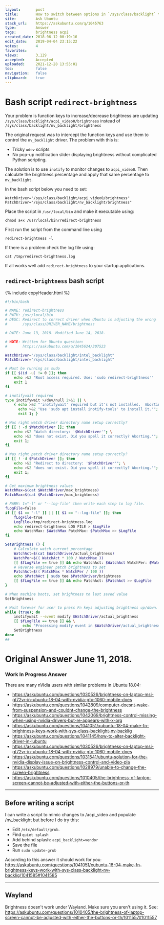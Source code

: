 ```yaml
---
layout:       post
title:        How to switch between options in `∕sys∕class∕backlight` to solve brightness problem?
site:         Ask Ubuntu
stack_url:    https://askubuntu.com/q/1045763
type:         Answer
tags:         brightness acpi
created_date: 2018-06-12 00:19:10
edit_date:    2019-04-04 23:15:22
votes:        4
favorites:    
views:        3,129
accepted:     Accepted
uploaded:     2021-12-28 13:55:01
toc:          false
navigation:   false
clipboard:    true
---
```


# Bash script `redirect-brightness`

Your problem is function keys to increase/decrease brightness are updating `/sys/class/backlight/acpi_video0/brightness` instead of `/sys/class/backlight/nv_backlight/brightness`

The original request was to intercept the function keys and use them to control the `nv_backlight` driver. The problem with this is:

- Tricky `udev` scripts
- No pop-up notification slider displaying brightness without complicated Python scripting.

The solution is to use `inotify` to monitor changes to `acpi_video0`. Then calculate the brightness percentage and apply that same percentage to `nv_backlight`.

In the bash script below you need to set:

``` 
WatchDriver="/sys/class/backlight/acpi_video0/brightness"
PatchDriver="/sys/class/backlight/nv_backlight/brightness"

```

Place the script in `/usr/local/bin` and make it executable using:

``` 
chmod a+x /usr/local/bin/redirect-brightness

```

First run the script from the command line using

``` 
redirect-brightness -l

```

If there is a problem check the log file using:

``` 
cat /tmp/redirect-brightness.log

```

If all works well add `redirect-brightness` to your startup applications.

## `redirect-brightness` bash script



{% include copyHeader.html %}
``` bash
#!/bin/bash

# NAME: redirect-brightness
# PATH: /usr/local/bin
# DESC: Redirect to correct driver when Ubuntu is adjusting the wrong
#       /sys/class/DRIVER_NAME/brightness

# DATE: June 13, 2018. Modified June 14, 2018.

# NOTE: Written for Ubuntu question:
#       https://askubuntu.com/q/1045624/307523

WatchDriver="/sys/class/backlight/intel_backlight"
PatchDriver="/sys/class/backlight/intel_backlight"

# Must be running as sudo
if [[ $(id -u) != 0 ]]; then
    echo >&2 "Root access required. Use: 'sudo redirect-brightness'"
    exit 1
fi

# inotifywait required
type inotifywait >/dev/null 2>&1 || \
    { echo >&2 "'inotifywait' required but it's not installed.  Aborting."; \
      echo >&2 "Use 'sudo apt install inotify-tools' to install it.'"; \
      exit 1; }

# Was right watch driver directory name setup correctly?
if [[ ! -d $WatchDriver ]]; then
    echo >&2 "Watch directory: '$WatchDriver'"; \
    echo >&2 "does not exist. Did you spell it correctly? Aborting.'"; \
    exit 1;
fi

# Was right patch driver directory name setup correctly?
if [[ ! -d $PatchDriver ]]; then
    echo >&2 "Redirect to directory: '$PatchDriver'"; \
    echo >&2 "does not exist. Did you spell it correctly? Aborting.'"; \
    exit 1;
fi

# Get maximum brightness values
WatchMax=$(cat $WatchDriver/max_brightness)
PatchMax=$(cat $PatchDriver/max_brightness)

# PARM: 1="-l" or "--log-file" then write each step to log file.
fLogFile=false
if [[ $1 == "-l" ]] || [[ $1 == "--log-file" ]]; then
    fLogFile=true
    LogFile=/tmp/redirect-brightness.log
    echo redirect-brightness LOG FILE > $LogFile
    echo WatchMax: $WatchMax PatchMax: $PatchMax >> $LogFile
fi

SetBrightness () {
    # Calculate watch current percentage
    WatchAct=$(cat $WatchDriver/actual_brightness)
    WatchPer=$(( WatchAct * 100 / WatchMax ))
    [[ $fLogFile == true ]] && echo WatchAct: $WatchAct WatchPer: $WatchPer >> $LogFile
    # Reverse engineer patch brightness to set
    PatchAct=$(( PatchMax * WatchPer / 100 ))
    echo $PatchAct | sudo tee $PatchDriver/brightness
    [[ $fLogFile == true ]] && echo PatchAct: $PatchAct >> $LogFile
}

# When machine boots, set brightness to last saved value
SetBrightness

# Wait forever for user to press Fn keys adjusting brightness up/down.
while (true); do
    inotifywait --event modify $WatchDriver/actual_brightness
    [[ $fLogFile == true ]] && \
        echo "Processing modify event in $WatchDriver/actual_brightness" >> $LogFile
    SetBrightness
done
## 
```



# Original Answer June 11, 2018.

### Work In Progress Answer

There are many nVidia users with similar problems in Ubuntu 18.04:

- https://askubuntu.com/questions/1030526/brightness-on-laptop-msi-gt72vr-in-ubuntu-18-04-with-nvidia-gtx-1060-mobile-does
- https://askubuntu.com/questions/1042809/computer-doesnt-wake-from-suspension-and-couldnt-change-the-brightness
- https://askubuntu.com/questions/1042069/brightness-control-missing-when-using-nvidia-drivers-but-re-appears-with-x-org
- https://askubuntu.com/questions/1041051/xubuntu-18-04-make-fn-brightness-keys-work-with-sys-class-backlight-nv-backlig
- https://askubuntu.com/questions/1041145/how-to-alter-backlight-driver-in-lubuntu
- https://askubuntu.com/questions/1030526/brightness-on-laptop-msi-gt72vr-in-ubuntu-18-04-with-nvidia-gtx-1060-mobile-does
- https://askubuntu.com/questions/1031541/ubuntu-solution-for-the-nvidia-display-issue-on-brightness-control-and-video-pla
- https://askubuntu.com/questions/1028979/unable-to-change-the-screen-brightness
- https://askubuntu.com/questions/1010405/the-brightness-of-laptop-screen-cannot-be-adjusted-with-either-the-buttons-or-th

----------


## Before writing a script

I can write a script to mimic changes to /acpi_video and populate /nv_backlight but before I do try this:

- Edit `/etc/default/grub`.
- Find `quiet splash`
- Add behind splash: `acpi_backlight=vendor`
- Save the file
- Run `sudo update-grub`

According to this answer it should work for you: https://askubuntu.com/questions/1041051/xubuntu-18-04-make-fn-brightness-keys-work-with-sys-class-backlight-nv-backlig/1041585#1041585


----------

## Wayland

Brightness doesn't work under Wayland. Make sure you aren't using it. See: https://askubuntu.com/questions/1010405/the-brightness-of-laptop-screen-cannot-be-adjusted-with-either-the-buttons-or-th/1011557#1011557

